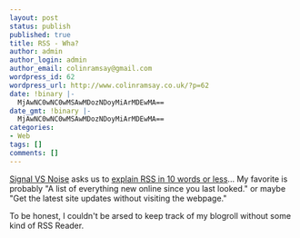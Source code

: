 ```yaml
---
layout: post
status: publish
published: true
title: RSS - Wha?
author: admin
author_login: admin
author_email: colinramsay@gmail.com
wordpress_id: 62
wordpress_url: http://www.colinramsay.co.uk/?p=62
date: !binary |-
  MjAwNC0wNC0wMSAwMDozNDoyMiArMDEwMA==
date_gmt: !binary |-
  MjAwNC0wNC0wMSAwMDozNDoyMiArMDEwMA==
categories:
- Web
tags: []
comments: []
---
```

<p><a href="http://www.37signals.com/svn/">Signal VS Noise</a> asks us to <a href="http://www.37signals.com/svn/archives/000622.php">explain RSS in 10 words or less</a>... My favorite is probably "A list of everything new online since you last looked." or maybe "Get the latest site updates without visiting the webpage."</p>
<p>To be honest, I couldn't be arsed to keep track of my blogroll without some kind of RSS Reader.</p>
